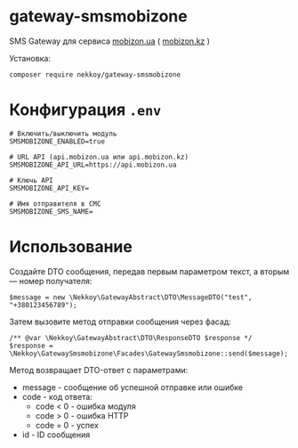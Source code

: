 # gateway-smsmobizone
SMS Gateway для сервиса [mobizon.ua](https://mobizon.ua) ( [mobizon.kz](https://mobizon.kz) )

Установка:
```
composer require nekkoy/gateway-smsmobizone
```

Конфигурация `.env`
===============
```
# Включить/выключить модуль
SMSMOBIZONE_ENABLED=true

# URL API (api.mobizon.ua или api.mobizon.kz)
SMSMOBIZONE_API_URL=https://api.mobizon.ua

# Ключь API
SMSMOBIZONE_API_KEY=

# Имя отправителя в СМС
SMSMOBIZONE_SMS_NAME=
```

Использование
===============

Создайте DTO сообщения, передав первым параметром текст, а вторым — номер получателя:
```
$message = new \Nekkoy\GatewayAbstract\DTO\MessageDTO("test", "+380123456789");
```

Затем вызовите метод отправки сообщения через фасад:
```
/** @var \Nekkoy\GatewayAbstract\DTO\ResponseDTO $response */
$response = \Nekkoy\GatewaySmsmobizone\Facades\GatewaySmsmobizone::send($message);
```

Метод возвращает DTO-ответ с параметрами:
 - message - сообщение об успешной отправке или ошибке
 - code - код ответа:
   - code < 0 - ошибка модуля
   - code > 0 - ошибка HTTP
   - code = 0 - успех
 - id - ID сообщения
